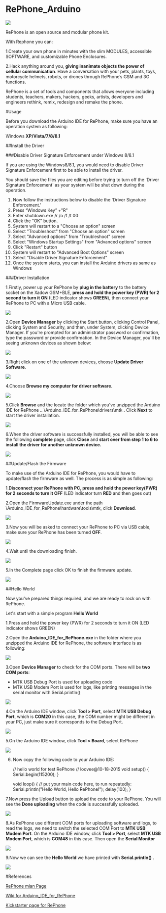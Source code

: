 # RePhone_Arduino
![](https://ksr-ugc.imgix.net/projects/1975885/photo-original.jpg?v=1444251465&w=1536&h=1152&fit=crop&auto=format&q=92&s=d301d98b1595a481fb18a5e312948ed6)

RePhone is an open source and modular phone kit.

With Rephone you can:

1.Create your own phone in minutes with the slim MODULES, accessible SOFTWARE, and customizable Phone Enclosures.

2.Hack anything around you, **giving inanimate objects the power of cellular communication**. Have a conversation with your pets, plants, toys, motorcycle helmets, robots, or drones through RePhone’s GSM and 3G functions.

RePhone is a set of tools and components that allows everyone including students, teachers, makers, hackers, geeks, artists, developers and engineers rethink, remix, redesign and remake the phone. 

#Usage

Before you download the Arduino IDE for RePhone, make sure you have an operation system as following:

Windows **XP/Vista/7/8/8.1**

##Install the Driver

###Disable Driver Signature Enforcement under Windows 8/8.1

If you are using the Windows8/8.1, you would need to disable Driver Signature Enforcement first to be able to install the driver.

You should save the files you are editing before trying to turn off the 'Driver Signature Enforcement' as your system will be shut down during the operation.

1. Now follow the instructions below to disable the 'Driver Signature Enforcement.' 
2. Press “Windows Key” +"R" 
3. Enter shutdown.exe /r /o /f /t 00 
4. Click the "OK" button.
5. System will restart to a "Choose an option" screen
6. Select "Troubleshoot" from "Choose an option" screen
7. Select "Advanced options" from "Troubleshoot" screen
8. Select "Windows Startup Settings" from "Advanced options" screen
9. Click "Restart" button
10. System will restart to "Advanced Boot Options" screen
11. Select "Disable Driver Signature Enforcement"
12. Once the system starts, you can install the Arduino drivers as same as Windows

###Driver Installation

1.Firstly, power up your RePhone by **plug in the battery** to the battery socket on the Xadow GSM+BLE, **press and hold the power key (PWR) for 2 second to turn it ON** (LED indicator shows **GREEN**), then connect your RePhone to PC with a Micro USB cable. 

![](http://www.seeedstudio.com/wiki/images/a/ab/Connect_Xadow_GSM%2BBLE_to_PC.png)

2.Open **Device Manager** by clicking the Start button, clicking Control Panel, clicking System and Security, and then, under System, clicking Device Manager. If you're prompted for an administrator password or confirmation, type the password or provide confirmation. 
In the Device Manager, you'll be seeing unknown devices as shown below: 

![](http://www.seeedstudio.com/wiki/images/1/18/Driver_Installation_Unknown_Devices.png)

3.Right click on one of the unknown devices, choose **Update Driver Software**.

![](http://www.seeedstudio.com/wiki/images/6/63/Driver_Installation_Update_Driver_Software.png)

4.Choose **Browse my computer for driver software**.

![](http://www.seeedstudio.com/wiki/images/e/ef/Driver_Installation_Browse_my_computer_for_driver_software.png)

5.Click **Browse** and the locate the folder which you've unzipped the Arduino IDE for RePhone .. \Arduino_IDE_for_RePhone\drivers\mtk . Click **Next** to start the driver installation.

![](http://www.seeedstudio.com/wiki/images/0/01/Driver_Installation_Locate_Driver.png)

6.When the driver software is successfully installed, you will be able to see the following **complete** page, click **Close** and **start over from step 1 to 6 to install the driver for another unknown device.**

![](http://www.seeedstudio.com/wiki/images/thumb/c/c1/Driver_Installation_complete_page.png/600px-Driver_Installation_complete_page.png)


##Update/Flash the Firmware

To make use of the Arduino IDE for RePhone, you would have to update/flash the firmware as well. The process is as simple as following:

1.**Disconnect your RePhone with PC, press and hold the power key(PWR) for 2 seconds to turn it OFF** (LED indicator turn **RED** and then goes out)

2.Open the FirmwareUpdate.exe under the path \Arduino_IDE_for_RePhone\hardware\tools\mtk, click **Download**. 

![](http://www.seeedstudio.com/wiki/images/c/c2/Updatefirmware.png)

3.Now you will be asked to connect your RePhone to PC via USB cable, make sure your RePhone has been turned **OFF**. 

![](http://www.seeedstudio.com/wiki/images/6/64/Updatefirmware_pluginrephone.png)

4.Wait until the downloading finish. 

![](http://www.seeedstudio.com/wiki/images/1/1e/Updatefirmware_downloading.png)

5.In the Complete page click OK to finish the firmware update.

![](http://www.seeedstudio.com/wiki/images/4/47/Updatefirmware_complete.png)


##Hello World

Now you've prepared things required, and we are ready to rock on with RePhone.

Let's start with a simple program **Hello World**

1.Press and hold the power key (PWR) for 2 seconds to turn it ON (LED indicator shows GREEN) 

2.Open the **Arduino_IDE_for_RePhone.exe** in the folder where you unzipped the Arduino IDE for RePhone, the software interface is as following:

![](http://www.seeedstudio.com/wiki/images/f/f7/Arduino_IDE_for_RePhone_interface.png)

3.Open **Device Manager** to check for the COM ports. There will be **two COM ports**:


* MTK USB Debug Port is used for uploading code
* MTK USB Modem Port is used for logs, like printing messages in the serial monitor with Serial.println()

![](http://www.seeedstudio.com/wiki/images/9/9f/Arduino_IDE_for_RePhone_COM_Ports.png)

4.On the Arduino IDE window, click **Tool > Port**, select **MTK USB Debug Port**, which is **COM20** in this case, the COM number might be different in your PC, just make sure it corresponds to the Debug Port. 

![](http://www.seeedstudio.com/wiki/images/4/42/Arduino_IDE_for_RePhone_Debug_Port.png)

5.On the Arduino IDE window, click **Tool > Board**, select RePhone

![](http://www.seeedstudio.com/wiki/images/a/a9/Arduino_IDE_for_RePhone_Board.png)

6. Now copy the following code to your Arduino IDE:


    // hello world for test RePhone
    // loovee@10-18-2015
    void setup() {
    	Serial.begin(115200);
    }
       
    void loop() {
    	// put your main code here, to run repeatedly:
    	Serial.println("Hello World, Hello RePhone!");
    	delay(100);
    }
    
7.Now press the Upload button to upload the code to your RePhone. You will see the **Done uploading** when the code is successfully uploaded.

![](http://www.seeedstudio.com/wiki/images/7/77/Arduino_IDE_for_RePhone_upload.png)

8.As RePhone use different COM ports for uploading software and logs, to read the logs, we need to switch the selected COM Port to **MTK USB Modem Port**. On the Arduino IDE window, click **Tool > Port**, select **MTK USB Modem Port**, which is **COM48** in this case.
Then open the **Serial Monitor**

![](http://www.seeedstudio.com/wiki/images/6/6c/Arduino_IDE_for_RePhone_Serial_Monitor.png)

9.Now we can see the **Hello World** we have printed with **Serial.println()** . 

![](http://www.seeedstudio.com/wiki/images/c/c8/Arduino_IDE_for_RePhone_Helloworld.png)


#References

[RePhone mian Page](www.seeed.cc/rephone)

[Wiki for Arduino_IDE_for_RePhone](http://www.seeedstudio.com/wiki/Arduino_IDE_for_RePhone_Kit)

[Kickstarter page for RePhone](https://www.kickstarter.com/projects/seeed/rephone-kit-worlds-first-open-source-and-modular-p)

